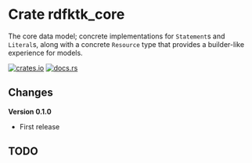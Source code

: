 # Crate rdfktk_core

The core data model; concrete implementations for `Statement`s and `Literal`s, along with a concrete `Resource` type 
that provides a builder-like experience for models.

[![crates.io](https://img.shields.io/crates/v/rdftk_core.svg)](https://crates.io/crates/rdftk_core)
[![docs.rs](https://docs.rs/rdftk_core/badge.svg)](https://docs.rs/rdftk_core)

## Changes

**Version 0.1.0**

* First release

## TODO
